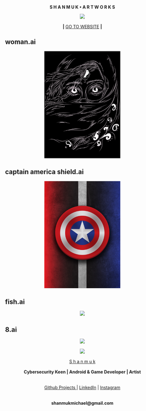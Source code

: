 

 <p align="center">
  <b>S  H  A  N  M  U  K  •  A  R  T  W  O  R  K  S</b>
</p>
 
<p align="center">
  <img widht ="40" height="40" src="https://user-images.githubusercontent.com/55943851/82728945-52f4c800-9d11-11ea-9f0a-061c2a225a72.png">
</p>

<p align="center">
 <b>|</b> <a href="https://shanmukmichael.github.io/Graphic-Designs/">GO TO WEBSITE</a> <b> |</b>
 </p>

## woman.ai
<p align="center">
  <img widht ="350" height="350" src="https://raw.githubusercontent.com/shanmukmichael/Graphic-Designs/master/woman/woman.jpg">
</p>
  




## captain america shield.ai
<p align="center">
  <img widht ="350" height="350" src="https://github.com/shanmukmichael/Graphic-Designs/blob/master/captain%20america%20shield/CA_s_line.jpg">
</p>
  

 
## fish.ai
<p align="center">
  <img widht ="350" height="350" src="https://user-images.githubusercontent.com/55943851/91564676-9721e500-e95e-11ea-92f9-543b87f32606.jpg">
</p>
  
## 8.ai
<p align="center">
  <img widht ="350" height="350" src="https://user-images.githubusercontent.com/55943851/91273104-5b3e2280-e79a-11ea-83cc-95cf3c07a626.png">
</p>
  

<p align="center">
  <img widht ="300" height="300" src="https://user-images.githubusercontent.com/55943851/82728945-52f4c800-9d11-11ea-9f0a-061c2a225a72.png">
</p>
  

<p align="center">
  <a href="https://www.google.com/search?q=Shanmuk+Michael&rlz=1C1GCEA_enIN857IN857&oq=Shanmuk+Michael&aqs=chrome..69i57j69i60l3.9741j0j8&sourceid=chrome&ie=UTF-8">S h a n m u k</a><br>
  <br>
    <b>Cybersecurity Keen | Android & Game Developer | Artist</b>
  <br><br>
  <br>
  <a href="https://shanmukmichael.github.io/Shanmuk_Projects/">Github Projects </a>  |
  <a href="https://www.linkedin.com/in/shanmukmichael">LinkedIn</a>  |
  <a href="https://www.instagram.com/mr_singlle">Instagram</a>
  <br><br>
  
  <br>
   <b>shanmukmichael@gmail.com</b>
  <br>
  
</p>
